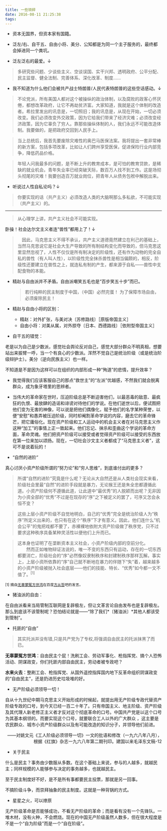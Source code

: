 ```yaml
---
title: 一些琐碎
date: 2016-08-11 21:25:38
tags: 
---
```


* 资本无国界，但资本家有国籍。

* 泛左/右、自干五、自由小将、美分、公知都是为同一个主子服务的，最终都会掉进同一个粪坑。

* 泛左泛右的最爱。↓

>多研究些问题、少谈些主义、空谈误国、实干兴邦、透明政府、公平分配、民主监督、健全法制、完善体系、深化改革、制度……

* 我不知道为什么他们会被共产战士特朗普/人民代表特朗普的这些空话感动。↓

>不论党派，所有美国人都对这个被操纵的政治体制，以及腐败的政客心怀厌倦，都想改革政府，让它不再劫贫济富。大家知道，我就是这个体制的改造者。希拉里发出的讯息是，一切照旧；我的讯息是，从现在开始，一切必须改变。我们必须改变外交政策，因为它给我们带来了经济灾难；必须改变经济政策，因为它辜负了穷人。靠那些操纵体制的人，我们永远不可能改造体制。我要做的，是把政府交回到人民手上。

>当上总统后，我首先要废除灾难性的奥巴马医保法案。我将提出一套非常棒的新方案，包括多项改革，比如让人们跨州享受医保，促进保险行业内部竞争，降低药品价格。

>年轻人问我最多的问题，是不断上升的教育成本，是可怕的教育贷款，是稀缺的就业机会。青年失业率已经突破天际，数百万人找不到工作。这是场彻头彻尾的灾难！我要创造百万就业岗位，把青年人从债务包袱中解脱出来。

* 听说过人性自私论吗？↓

>你要实现的话（共产主义）必须改造人类的大脑啊那么多私欲，不可能实现（共产主义）的。

---

>从心理学上讲，共产主义社会不可能实现。

卧操！社会达尔文主义者连“兽性”都用上了！↓
　
>　因此，马克思主义不得不承认，共产主义道德竟然建立在利己的基础上，当然马克思说它是社会大生产导致的所有制结构变化而导致的，但马克思这里显然忽视了，人性不仅仅是所有制决定的阶级性，还有作为动物的完全自私的兽性（有人叫人性），以阶级性完全抹杀兽性是相当偏颇的，相反，阶级性还要建立在兽性之上，就连私有制的产生，都来源于自私——兽性中支配食物的本能。

* 精赵与自由派并不矛盾。自由派嘲笑五毛也是“百步笑五十步”而已。

    > 若行纯粹的民主制度于中国，（中国）必然完蛋！
	> 为了保障市场自由，必须废除民主！

* 精赵与自由小将的区别：

    * 精赵：对外扩张，与美对决〔苏修路线〕［原版帝国主义］
    * 自由小将：对美从属，对外掠夺〔日本、西德路线〕［依附型帝国主义］

* 自干五的错觉：

老是以为自己是少数派，感觉社会舆论反对自己，感觉大部分群众不明真相，想要站出来振臂一呼，当一个有良心的少数派。浑然不觉自己是统治阶级（或是统治阶级辩护士）。美分（逆向民族主义）也一样。

不知道是不是因为这样可以在组织的内部形成一种“殉道”的悲情，提升效率？

* 我觉得我们应该客服自己的那点“救世主”的“左派”优越感，不然我们就会脱离群众，成为象牙塔里的思辨者。

* 当伟大的革命家在世时，压迫阶级总是不断迫害他们，以最恶毒的敌意、最疯狂的仇恨、最放肆的造谣和诽谤对待他们的学说。在他们逝世以后，便试图把他们变为无害的神像，可以说是把他们偶像化，赋予他们的名字某种荣誉，以便“安慰”和愚弄被压迫阶级，同时却阉割革命学说的内容，磨去它的革命锋芒，把它庸俗化。现在资产阶级和工人运动中的机会主义者在对马克思主义作这种“加工”的事情上正一致起来。他们忘记、抹杀和歪曲这个学说的革命方面，革命灵魂。他们把资产阶级可以接受或者觉得资产阶级可以接受的东西放在第一位来加以颂扬。现在，一切社会沙文主义者都成了“马克思主义者”，这可不是说着玩的！

* “自然的进阶”

真心讨厌小资产阶级所谓的“努力论”和“穷人思维”，到底谁付出的更多？

>所谓“自然的进阶”究竟是什么呢？无论从大自然还是从人类社会现实来看，阶级社会里最“自然”的进阶手段就是暴力，无论猴王还是朱全忠都遵循此道。小资产阶级何不遵循此道，让此道中“最优秀”的人脱颖而出呢？无非因为小资全部的“优秀”不过是在现存的“序”之下被定义的罢了，可序又怎会永恒不变？

> 这些上层小资产阶级不自觉地明白，自己的“优秀”完全是统治阶级人为“秩序”所定义出来的，也只有在这个“秩序”下才有意义。因此，他们连什么“机会公平”的鬼把戏都不要了，赤裸裸地依附大资产阶级做了秩序党，只不过要求这种秩序具备某种灵活性以便他们上升而已。

> 这本身也证明了在垄断资本主义社会，小资产阶级内部的空前分化。
>　　然而正如唯物辩证法说的，唯一不变的东西只有运动，存在的一切东西都要消亡，阶级社会的“序”必然像奴隶制秩序和封建制秩序那样瓦解。事实上，上层小资所依靠的“序”自己就不断地在暴力的伴随下“失”着，越来越多的小资产阶级被抛入社会底层——他们的技能、特长、“优秀”如今都一文不值了。<sup>[1]</sup>

<sub>[1] 摘自[无辜蒙冤方世鸿](http://tieba.baidu.com/home/main?un=%E6%97%A0%E8%BE%9C%E8%92%99%E5%86%A4%E6%96%B9%E4%B8%96%E9%B8%BF&ie=utf-8&fr=pb)在百度[方从哲](http://tieba.baidu.com/f?ct=335675392&tn=baiduPostBrowser&z=4349827463&sc=83907633330#83907633330)吧的发言。</sub>

* 猪油派的自由：

在自由派看来当局管制互联网是复辟极左，但让文革言论自由发布也是复辟极左。那么到底该不该管制呢？恐怕结论就是——“除了我们*〔猪油派〕*其他人都该受到管制”。

* 托匪的“自由”

> 其实托派并没有错,只是共产党为了专权,将强调自由民主的托派抹黑了而已。

**无辜蒙冤方世鸿**：自由民主个屁！洗刷工会、劳动军事化、枪指挥党、搞个人恐怖活动、阴谋政变，你们托匪内部自由民主，劳动者被专政吧？

**水来火去**：整刷工会、枪指挥党、从国外遥控指挥国内地下反革命组织阴谋政变的“自由民主”，还是扔进历史垃圾堆的好。

* 无产阶级必须领导一切！

自从十九世纪中期马克思主义开始形成的时候起，就提出用无产阶级专政代替资产阶级专政的口号，到今天已经一百二十年了。只有帝国主义、地主阶级、资产阶级及其代理人新老修正主义者才反对这个彻底革命的口号。中国共产党是以这个口号为其基本纲领的。而要实现这个口号，就要联合工人以外的广大群众 ，这主要是农民群众、城市小资产阶级群众以及有可能改造的知识分子，并领导他们前进。

<p align="right">
——对姚文元《工人阶级必须领导一切》一文的批语和修改（一九六八年八月），根据《红旗》杂志一九六八年第二期刊印。建国以来毛泽东文稿-12
</p>

* 关于民主

什么是民主？事务由少数服从多数。在这个基础上来说，参与的人越多，就越民主；同样规模的人能够参与决定的事务越多，也就越民主。

至于民主制度好不好，是不是所有事都要民主投票，那就是另一回事。

不搞阶级斗争，而崇拜抽象的民主制度。这就是一种背锅的方式。

* 星星之火，可以燎原

无产阶级革命是否能够成功，不看无产阶级的革命；而是看有没有一个先锋队。一堆木材，没有火种，不会燃烧。现在的中国无产阶级虽然人数多，但在很大程度是不是一个“自为阶级”而是一个“自在阶级”。
